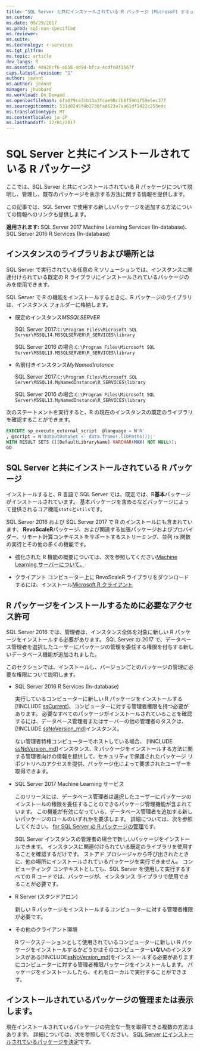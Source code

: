 ```yaml
---
title: "SQL Server と共にインストールされている R パッケージ |Microsoft ドキュメント"
ms.custom: 
ms.date: 09/29/2017
ms.prod: sql-non-specified
ms.reviewer: 
ms.suite: 
ms.technology: r-services
ms.tgt_pltfrm: 
ms.topic: article
dev_langs: R
ms.assetid: 4d426cf6-a658-4d9d-bfca-4cdfc8f1567f
caps.latest.revision: "1"
author: jeannt
ms.author: jeannt
manager: jhubbard
ms.workload: On Demand
ms.openlocfilehash: 6fa079ca7cb13a3fcae98c768f5961f59e5ec37f
ms.sourcegitcommit: 531d0245f4b2730fad623a7aa61df1422c255edc
ms.translationtype: MT
ms.contentlocale: ja-JP
ms.lasthandoff: 12/01/2017
---
```

# <a name="r-packages-installed-with-sql-server"></a>SQL Server と共にインストールされている R パッケージ

ここでは、SQL Server と共にインストールされている R パッケージについて説明し、管理し、既存のパッケージを表示する方法に関する情報を提供します。

この記事では、SQL Server で使用する新しいパッケージを追加する方法についての情報へのリンクも提供します。

**適用されます:** SQL Server 2017 Machine Learning Services (In-database)、SQL Server 2016 R Services (In-database)

## <a name="what-is-the-instance-library-and-where-is-it"></a>インスタンスのライブラリおよび場所とは

SQL Server で実行されている任意の R ソリューションでは、インスタンスに関連付けられている既定の R ライブラリにインストールされているパッケージのみを使用できます。

SQL Server で R の機能をインストールするときに、R パッケージのライブラリは、インスタンス フォルダーに格納します。

+ 既定のインスタンス*MSSQLSERVER* 

    SQL Server 2017:`C:\Program Files\Microsoft SQL Server\MSSQL14.MSSQLSERVER\R_SERVICES\library` 
    
    SQL Server 2016 の場合:`C:\Program Files\Microsoft SQL Server\MSSQL13.MSSQLSERVER\R_SERVICES\library`

+ 名前付きインスタンス*MyNamedInstance* 

    SQL Server 2017:`C:\Program Files\Microsoft SQL Server\MSSQL14.MyNamedInstance\R_SERVICES\library` 
    
    SQL Server 2016 の場合:`C:\Program Files\Microsoft SQL Server\MSSQL13.MyNamedInstance\R_SERVICES\library`

次のステートメントを実行すると、R の現在のインスタンスの既定のライブラリを確認することができます。

```SQL
EXECUTE sp_execute_external_script  @language = N'R'
, @script = N'OutputDataSet <- data.frame(.libPaths());'
WITH RESULT SETS (([DefaultLibraryName] VARCHAR(MAX) NOT NULL));
GO
```
## <a name="r-packages-installed-with-sql-server"></a>SQL Server と共にインストールされている R パッケージ

インストールすると、R 言語で SQL Server では、既定では、R**基本**パッケージがインストールされています。 基本パッケージを含めるなどパッケージによって提供されるコア機能`stats`と`utils`です。

SQL Server 2016 および SQL Server 2017 で R のインストールにも含まれています、 **RevoScaleR**パッケージ、および関連する拡張パッケージおよびプロバイダー、リモート計算コンテキストをサポートするストリーミング、並列 rx 関数の実行とその他の多くの機能です。

+ 強化された R 機能の概要については、次を参照してください[Machine Learning サーバーについて。](https://docs.microsoft.com/r-server/what-is-microsoft-r-server)

+ クライアント コンピューター上に RevoScaleR ライブラリをダウンロードするには、インストール[Microsoft R クライアント](https://docs.microsoft.com/r-server/r-client/what-is-microsoft-r-client)

## <a name="permissions-required-for-installing-r-packages"></a>R パッケージをインストールするために必要なアクセス許可

SQL Server 2016 では、管理者は、インスタンス全体を対象に新しい R パッケージをインストールする必要があります。 SQL Server の 2017 で、データベース管理者を選択したユーザーにパッケージの管理を委任する権限を付与する新しいデータベース機能が追加されました。

このセクションでは、インストールし、バージョンごとのパッケージの管理に必要な権限について説明します。

+ SQL Server 2016 R Services (In-database)

    実行しているコンピューターに新しい R パッケージをインストールする[!INCLUDE [ssCurrent](..\..\includes\sscurrent-md.md)]、コンピューターに対する管理者権限を持つ必要があります。 必要なすべてのパッケージがインストールされていることを確認するには、データベース管理者またはサーバーの他の管理者のタスクは、 [!INCLUDE [ssNoVersion_md](..\..\includes\ssnoversion-md.md)]インスタンス。

    ない管理者特権コンピューターでホストしている場合、 [!INCLUDE [ssNoVersion_md](..\..\includes\ssnoversion-md.md)]インスタンス、R パッケージをインストールする方法に関する管理者向けの情報を提供して、セキュリティで保護されたパッケージ リポジトリへのアクセスを提供、パッケージ化によって要求されたユーザーを取得できます。

+ SQL Server 2017 Machine Learning サービス

    このリリースには、データベース管理者は選択したユーザーにパッケージのインストールの権限を委任することのできるパッケージ管理機能が含まれています。 この機能が有効になっている、データベース管理者を追加する新しいパッケージのロールのいずれかを要求します。 詳細については、次を参照してください。 [for SQL Server の R パッケージの管理](r-package-management-for-sql-server-r-services.md)です。

    SQL Server インスタンスの管理者の場合で新しいパッケージをインストールできます。 インスタンスに関連付けられている既定のライブラリを使用することを確認するだけです。 ストアド プロシージャから呼び出されたときに、他の場所にインストールされているパッケージを実行できません。 コンピューティング コンテキストとしても、SQL Server を使用して実行するすべての R コードでは、パッケージが、インスタンス ライブラリで使用できることが必要です。

+ R Server (スタンドアロン)

    新しい R パッケージをインストールするコンピューターに対する管理者権限が必要です。

+ その他のクライアント環境

    R ワークステーションとして使用されているコンピューターに新しい R パッケージをインストールするかどうかはそのコンピューター**いない**のインスタンスがある[!INCLUDE[ssNoVersion_md](..\..\includes\ssnoversion-md.md)]をインストールする必要がありますにコンピューターに対する管理者権限パッケージをインストールします。 パッケージをインストールしたら、それをローカルで実行することができます。

## <a name="managing-or-viewing-installed-packages"></a>インストールされているパッケージの管理または表示します。

現在インストールされているパッケージの完全な一覧を取得できる複数の方法はあります。 詳細については、次を参照してください。 [SQL Server にインストールされているパッケージを決定](determine-which-packages-are-installed-on-sql-server.md)です。
